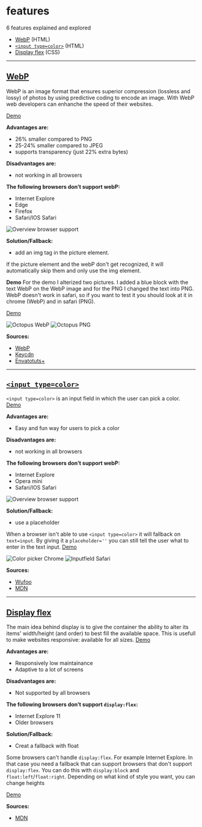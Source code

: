 # features

6 features explained and explored
- [WebP](#webp) (HTML)
- [`<input type=color>`](#input) (HTML)
- [Display flex](#display-flex) (CSS)
---

## [WebP](#webp)
WebP is an image format that ensures superior compression (lossless and lossy) of photos by using predictive coding to encode an image. With WebP web developers can enhanche the speed of their websites.

[Demo](https://giuliam.github.io/browser-technologies/week2/feature1html/index.html)

__Advantages are:__
- 26% smaller compared to PNG
- 25-24% smaller compared to JPEG
- supports transparency (just 22% extra bytes)

__Disadvantages are:__
- not working in all browsers

__The following browsers don’t support webP:__
- Internet Explore
- Edge
- Firefox
- Safari/IOS Safari

<img src="img/webp-browser.png" alt="Overview browser support">

__Solution/Fallback:__
- add an img tag in the picture element.

If the picture element and the webP don't get recognized, it will automatically skip them and only use the img element.

__Demo__
For the demo I alterized two pictures. I added a blue block with the text WebP on the WebP image and for the PNG I changed the text into PNG. WebP doesn't work in safari, so if you want to test it you should look at it in chrome (WebP) and in safari (PNG).

[Demo](https://giuliam.github.io/browser-technologies/week2/feature1html/index.html)

<img src="img/octo-chrome.png" alt="Octopus WebP">
<img src="img/octo-safari.png" alt="Octopus PNG">


__Sources:__
- [WebP](https://developers.google.com/speed/webp/)
- [Keycdn](https://www.keycdn.com/blog/convert-to-webp-the-successor-of-jpeg/)
- [Envatotuts+](https://code.tutsplus.com/tutorials/better-responsive-images-with-the-picture-element--net-36583)

---

## [`<input type=color>`](#input)
`<input type=color>` is an input field in which the user can pick a color.
[Demo](https://giuliam.github.io/browser-technologies/week2/feature2html/index.html)


__Advantages are:__
- Easy and fun way for users to pick a color

__Disadvantages are:__
- not working in all browsers

__The following browsers don’t support webP:__
- Internet Explore
- Opera mini
- Safari/IOS Safari

<img src="img/color-browser.png" alt="Overview browser support">

__Solution/Fallback:__
- use a placeholder

When a browser isn't able to use `<input type=color>` it will fallback on `text=input`. By giving it a `placeholder=''` you can still tell the user what to enter in the text input. [Demo](https://giuliam.github.io/browser-technologies/week2/feature2html/index.html)

<img src="img/color-chrome.png" alt="Color picker Chrome">
<img src="img/color-safari.png" alt="Inputfield Safari">

__Sources:__
- [Wufoo](https://www.wufoo.com/html5/types/6-color.html)
- [MDN](https://developer.mozilla.org/en-US/docs/Web/HTML/Element/input/color)

---

## [Display flex](#display-flex)
The main idea behind display is to give the container the ability to alter its items' width/height (and order) to best fill the available space. This is usefull to make websites responsive: available for all sizes.
[Demo](https://giuliam.github.io/browser-technologies/week2/feature2html/index.html)

__Advantages are:__
- Responsively low maintainance
- Adaptive to a lot of screens

__Disadvantages are:__
- Not supported by all browsers

__The following browsers don’t support `display:flex`:__
- Internet Explore 11
- Older browsers

__Solution/Fallback:__
- Creat a fallback with float


Some browsers can't handle `display:flex`. For example Internet Explore. In that case you need a fallback that can support browsers that don't support `display:flex`. You can do this with `display:block` and `float:left`/`float:right`.
Depending on what kind of style you want, you can change heights

[Demo](https://giuliam.github.io/browser-technologies/week2/feature3css/index.html)

__Sources:__
- [MDN](https://developer.mozilla.org/en-US/docs/Web/CSS/display)




